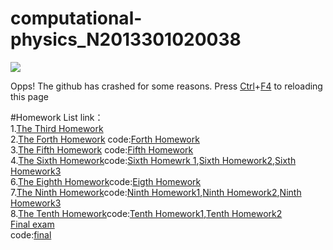 # computational-physics_N2013301020038
![](http://imgsrc.baidu.com/forum/pic/item/de942b3fb80e7bec3a372df9292eb9389a506b4a.jpg)

  Opps! The github has crashed for some reasons.
Press [Ctrl](https://www.baidu.com/)+[F4](https://www.baidu.com/)  to reloading this page

#Homework List
link：<br>
  1.[The Third Homework](https://github.com/chengxi95/computational-physics_N2013301020038/blob/master/%E7%AC%AC%E4%B8%89%E6%AC%A1%E4%BD%9C%E4%B8%9A.md)<br>
  2.[The Forth Homework](https://www.zybuluo.com/chengxi95/note/412271)
  code:[Forth Homework](https://github.com/chengxi95/computational-physics_N2013301020038/blob/master/%E7%AC%AC%E5%9B%9B%E6%AC%A1%E4%BD%9C%E4%B8%9A.py)<br>
  3.[The Fifth Homework](https://www.zybuluo.com/chengxi95/note/413472)
  code:[Fifth Homework](https://github.com/chengxi95/computational-physics_N2013301020038/blob/master/%E7%AC%AC%E4%BA%94%E6%AC%A1%E4%BD%9C%E4%B8%9A%201.0.py)<br>
  4.[The Sixth Homework](https://www.zybuluo.com/chengxi95/note/413532)code:[Sixth Homewrk 1](https://github.com/chengxi95/computational-physics_N2013301020038/blob/master/%E7%AC%AC%E5%85%AD%E6%AC%A1%E4%BD%9C%E4%B8%9A%201.2.py),[Sixth Homework2](https://github.com/chengxi95/computational-physics_N2013301020038/blob/master/%E7%AC%AC%E5%85%AD%E6%AC%A1%E4%BD%9C%E4%B8%9A%201.1.py),[Sixth Homework3](https://github.com/chengxi95/computational-physics_N2013301020038/blob/master/%E7%AC%AC%E5%85%AD%E6%AC%A1%E4%BD%9C%E4%B8%9A%201.0.py)<br>
  6.[The Eighth Homework](https://www.zybuluo.com/chengxi95/note/413584)code:[Eigth Homework](https://github.com/chengxi95/computational-physics_N2013301020038/blob/master/%E7%AC%AC%E5%85%AB%E6%AC%A1%E4%BD%9C%E4%B8%9A1.0.py)<br>
  7.[The Ninth Homework](https://www.zybuluo.com/chengxi95/note/413609)code:[Ninth Homework1](https://github.com/chengxi95/computational-physics_N2013301020038/blob/master/%E7%AC%AC%E5%85%AD%E6%AC%A1%E4%BD%9C%E4%B8%9A%201.0.py),[Ninth Homework2](https://github.com/chengxi95/computational-physics_N2013301020038/blob/master/%E7%AC%AC%E4%B9%9D%E6%AC%A1%E4%BD%9C%E4%B8%9A\(1\)%201.1.py),[Ninth Homework3](https://github.com/chengxi95/computational-physics_N2013301020038/blob/master/%E7%AC%AC%E4%B9%9D%E6%AC%A1%E4%BD%9C%E4%B8%9A%EF%BC%881%EF%BC%891.2%20.py)<br>
  8.[The Tenth Homework](https://www.zybuluo.com/chengxi95/note/413913)code:[Tenth Homework1](https://github.com/chengxi95/computational-physics_N2013301020038/blob/master/%E7%AC%AC%E5%8D%81%E6%AC%A1%E4%BD%9C%E4%B8%9A1%201.0.py),[Tenth Homework2](https://github.com/chengxi95/computational-physics_N2013301020038/blob/master/%E7%AC%AC%E5%8D%81%E6%AC%A1%E4%BD%9C%E4%B8%9A2%201.0.py)<br>
  [Final exam](https://www.zybuluo.com/chengxi95/note/411804)<br>
     code:[final](https://github.com/chengxi95/computational-physics_N2013301020038/blob/master/final.py)
     

